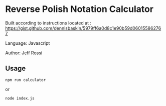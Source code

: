 # Reverse Polish Notation Calculator

Built according to instructions located at : https://gist.github.com/dennisbaskin/5979ff6a0d8c1e90b59d060155862767

Language: Javascript  

Author: Jeff Rossi

## Usage

```
npm run calculator
```

or 

```
node index.js
```